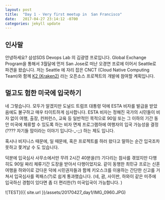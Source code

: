 ```yaml
---
layout: post
title:  "Day 1 - Very first meetup in  San Francisco"
date:   2017-04-27 23:14:12 -0700
categories: jekyll update
---
```

## 인사말

안녕하세요? 삼성SDS Devops Lab 의 김광영 프로입니다. Global Exchange Program을 통해서 3월달에 먼저 San Jose로 떠난 오경연 프로에 이어서 Seattle로 파견을 왔습니다. 저는  Seattle 에 자리 잡은 CNCT (Cloud Native Computing Team)와 함께 [K2 (Kraken2)](https://github.com/samsung-cnct/k2) 라는 오픈소스 프로젝트의 개발에 참여할 계획입니다.

## 멀고도 험한 미국에 입국하기

네 그렇습니다. 모두가 알겠지만 도널드 트럼프 대통령 덕에 ESTA 비자를 발급을 받았음에도 불구하고 매우 타이트하게 심사합니다. ESTA 비자는 정해진 국가의 시민들이 비자 없이  여행, 출장, 컨퍼런스, 교육 등 일반적인 목적으로 90일 또는 그 이하의 기간 동안 미국에 체류할 수 있도록 하는 비자 면제 프로그램하에 여행자의 입국 가능성을 결정(???? 자기들 맘이라는 이야기 입니다-_-;;)  하는 제도 입니다.

 혹시나 비지니스 때문에, 일 때문에, 혹은 프로젝트를 하러 왔다고 말하는 순간 입국조차 못하고 쫓겨날 수 도 있습니다.

덕분에 입국심사 사무소에서만 무려 2시간 40분을(!!) 기다리는 참사를 겪었지만 다행히도 90일 짜리 체류기간 도장을 받아서 다행이었지요. 같이 동행한 최민규 프로는 신혼여행을 하와이로 갔다온 덕에 시민권자들과 함께 키오스크를 이용하는 간단한 신고를 거쳐서 입국심사를 퀵패스(?)로 쉽게 통과했습니다. (네, 괌, 사이판, 하와이 같은 미주에 입국하신 경험이 있다면 좀 더 편리한(?) 미국입국이 가능합니다. )




![TEST]({{ site.url }}/assets/20170427_day1/IMG_0960.JPG)
